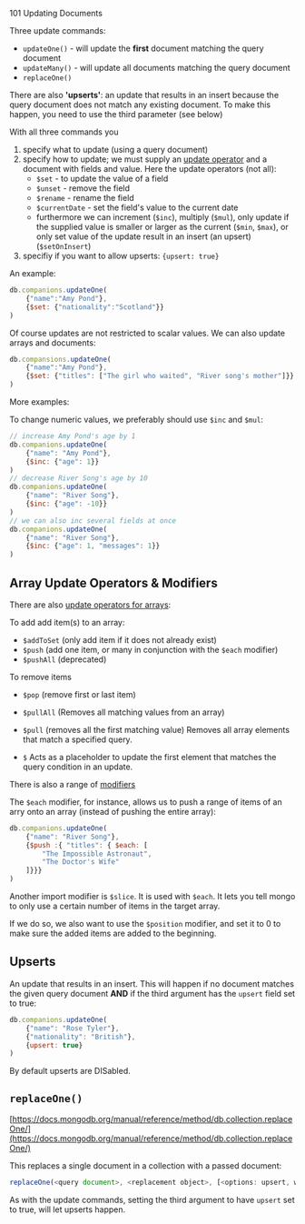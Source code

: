 101 Updating Documents

Three update commands:

- `updateOne()` - will update the **first** document matching the query document
- `updateMany()` - will update all documents matching the query document
- `replaceOne()`

There are also **'upserts'**: an update that results in an insert because the query document does not match any existing document. To make this happen, you need to use the third parameter (see below)

With all three commands you 

1. specify what to update (using a query document)
2. specify how to update; we must supply an [update operator](https://docs.mongodb.org/manual/reference/operator/update/) and a document with fields and value. Here the update operators (not all):
    - `$set` - to update the value of a field
    - `$unset` - remove the field
    - `$rename` - rename the field
    - `$currentDate` - set the field's value to the current date
    - furthermore we can increment (`$inc`), multiply (`$mul`), only update if the supplied value is smaller or larger as the current (`$min`, `$max`), or only set value of the update result in an insert (an upsert) (`$setOnInsert`)
3. specifiy if you want to allow upserts: `{upsert: true}`


An example:

```javascript
db.companions.updateOne(
    {"name":"Amy Pond"},
    {$set: {"nationality":"Scotland"}}
)
```

Of course updates are not restricted to scalar values. We can also update arrays and documents:

```javascript
db.compansions.updateOne(
    {"name":"Amy Pond"},
    {$set: {"titles": ["The girl who waited", "River song's mother"]}}
)
```

More examples:

To change numeric values, we preferably should use `$inc` and `$mul`:

```javascript
// increase Amy Pond's age by 1
db.companions.updateOne(
    {"name": "Amy Pond"},
    {$inc: {"age": 1}}
)
// decrease River Song's age by 10
db.companions.updateOne(
    {"name": "River Song"},
    {$inc: {"age": -10}}
)
// we can also inc several fields at once
db.companions.updateOne(
    {"name": "River Song"},
    {$inc: {"age": 1, "messages": 1}}
)
```


## Array Update Operators & Modifiers

There are also [update operators for arrays](https://docs.mongodb.org/manual/reference/operator/update/#array):

To add add item(s) to an array:
- `$addToSet` (only add item if it does not already exist)
- `$push` (add one item, or many in conjunction with the `$each` modifier)
- `$pushAll` (deprecated)

To remove items
- `$pop` (remove first or last item)
- `$pullAll` (Removes all matching values from an array)
- `$pull` (removes all the first matching value)  Removes all array elements that match a specified query.

- `$`   Acts as a placeholder to update the first element that matches the query condition in an update.

There is also a range of [modifiers](https://docs.mongodb.org/manual/reference/operator/update/#modifiers)

The `$each` modifier, for instance, allows us to push a range of items of an arry onto an array (instead of pushing the entire array):

```javascript
db.companions.updateOne(
    {"name": "River Song"},
    {$push :{ "titles": { $each: [
        "The Impossible Astronaut",
        "The Doctor's Wife"
    ]}}}
)
```

Another import modifier is `$slice`. It is used with `$each`. It lets you tell mongo to only use a certain number of items in the target array.

If we do so, we also want to use the `$position` modifier, and set it to 0 to make sure the added items are added to the beginning.


## Upserts

An update that results in an insert. This will happen if no document matches the given query document **AND** if the third argument has the `upsert` field set to true:

```javascript
db.companions.updateOne(
    {"name": "Rose Tyler"},
    {"nationality": "British"},
    {upsert: true}
)
```

By default upserts are DISabled.


## `replaceOne()`

[https://docs.mongodb.org/manual/reference/method/db.collection.replaceOne/](https://docs.mongodb.org/manual/reference/method/db.collection.replaceOne/)

This replaces a single document in a collection with a passed document:

```javascript
replaceOne(<query document>, <replacement object>, [<options: upsert, write concern>])
```

As with the update commands, setting the third argument to have `upsert` set to true, will let upserts happen.



 
